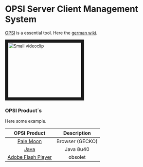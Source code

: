 # OPSI Server Client Management System
[OPSI](http://www.opsi.org/en) is a essential tool. Here the [german wiki](https://de.wikipedia.org/wiki/Open_PC_Server_Integration).

<a href="http://www.youtube.com/watch?feature=player_embedded&v=5T1Cc6WBx-Q" target="_blank">
<img src="http://img.youtube.com/vi/5T1Cc6WBx-Q/0.jpg" alt="Small videoclip" width="240" height="180" border="10" />
</a>

### OPSI Product´s
Here some example.

| OPSI Product        | Description           |
|:-------------:|:-------------:|
| [Pale Moon](https://github.com/hinzigers/opsi/tree/master/palemoon)      | Browser (GECKO) |
| [Java](https://github.com/hinzigers/opsi/tree/master/java)      | Java 8u40      |
| [Adobe Flash Player](https://github.com/hinzigers/opsi/tree/master/adobe-flashplayer) | obsolet      |
